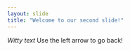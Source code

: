 ```yaml
---
layout: slide
title: "Welcome to our second slide!"
---
```

_Witty text_
Use the left arrow to go back!

